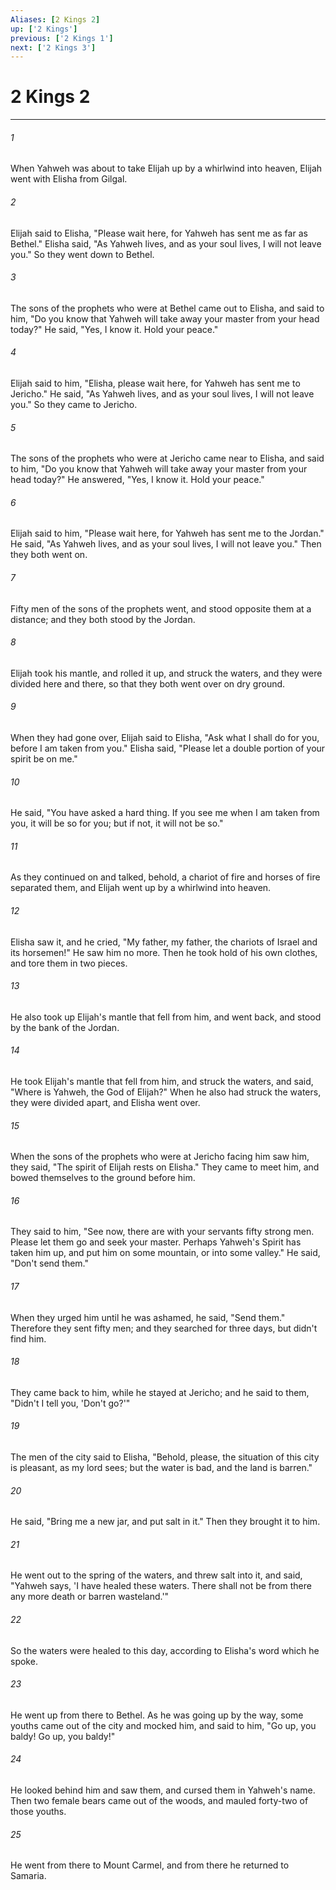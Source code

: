 ```yaml
---
Aliases: [2 Kings 2]
up: ['2 Kings']
previous: ['2 Kings 1']
next: ['2 Kings 3']
---
```

# 2 Kings 2
***





###### 1 

When Yahweh was about to take Elijah up by a whirlwind into heaven, Elijah went with Elisha from Gilgal. 



###### 2 

Elijah said to Elisha, "Please wait here, for Yahweh has sent me as far as Bethel." Elisha said, "As Yahweh lives, and as your soul lives, I will not leave you." So they went down to Bethel. 



###### 3 

The sons of the prophets who were at Bethel came out to Elisha, and said to him, "Do you know that Yahweh will take away your master from your head today?" He said, "Yes, I know it. Hold your peace." 



###### 4 

Elijah said to him, "Elisha, please wait here, for Yahweh has sent me to Jericho." He said, "As Yahweh lives, and as your soul lives, I will not leave you." So they came to Jericho. 



###### 5 

The sons of the prophets who were at Jericho came near to Elisha, and said to him, "Do you know that Yahweh will take away your master from your head today?" He answered, "Yes, I know it. Hold your peace." 



###### 6 

Elijah said to him, "Please wait here, for Yahweh has sent me to the Jordan." He said, "As Yahweh lives, and as your soul lives, I will not leave you." Then they both went on. 



###### 7 

Fifty men of the sons of the prophets went, and stood opposite them at a distance; and they both stood by the Jordan. 



###### 8 

Elijah took his mantle, and rolled it up, and struck the waters, and they were divided here and there, so that they both went over on dry ground. 



###### 9 

When they had gone over, Elijah said to Elisha, "Ask what I shall do for you, before I am taken from you." Elisha said, "Please let a double portion of your spirit be on me." 



###### 10 

He said, "You have asked a hard thing. If you see me when I am taken from you, it will be so for you; but if not, it will not be so." 



###### 11 

As they continued on and talked, behold, a chariot of fire and horses of fire separated them, and Elijah went up by a whirlwind into heaven. 



###### 12 

Elisha saw it, and he cried, "My father, my father, the chariots of Israel and its horsemen!" He saw him no more. Then he took hold of his own clothes, and tore them in two pieces. 



###### 13 

He also took up Elijah's mantle that fell from him, and went back, and stood by the bank of the Jordan. 



###### 14 

He took Elijah's mantle that fell from him, and struck the waters, and said, "Where is Yahweh, the God of Elijah?" When he also had struck the waters, they were divided apart, and Elisha went over. 



###### 15 

When the sons of the prophets who were at Jericho facing him saw him, they said, "The spirit of Elijah rests on Elisha." They came to meet him, and bowed themselves to the ground before him. 



###### 16 

They said to him, "See now, there are with your servants fifty strong men. Please let them go and seek your master. Perhaps Yahweh's Spirit has taken him up, and put him on some mountain, or into some valley." He said, "Don't send them." 



###### 17 

When they urged him until he was ashamed, he said, "Send them." Therefore they sent fifty men; and they searched for three days, but didn't find him. 



###### 18 

They came back to him, while he stayed at Jericho; and he said to them, "Didn't I tell you, 'Don't go?'" 



###### 19 

The men of the city said to Elisha, "Behold, please, the situation of this city is pleasant, as my lord sees; but the water is bad, and the land is barren." 



###### 20 

He said, "Bring me a new jar, and put salt in it." Then they brought it to him. 



###### 21 

He went out to the spring of the waters, and threw salt into it, and said, "Yahweh says, 'I have healed these waters. There shall not be from there any more death or barren wasteland.'" 



###### 22 

So the waters were healed to this day, according to Elisha's word which he spoke. 



###### 23 

He went up from there to Bethel. As he was going up by the way, some youths came out of the city and mocked him, and said to him, "Go up, you baldy! Go up, you baldy!" 



###### 24 

He looked behind him and saw them, and cursed them in Yahweh's name. Then two female bears came out of the woods, and mauled forty-two of those youths. 



###### 25 

He went from there to Mount Carmel, and from there he returned to Samaria.
